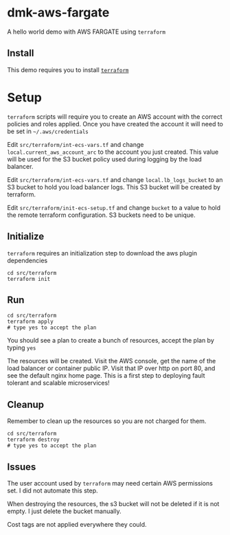 # dmk-aws-fargate

A hello world demo with AWS FARGATE using `terraform`

## Install

This demo requires you to install [`terraform`](https://www.terraform.io/)


# Setup

`terraform` scripts will require you to create an AWS account with the correct policies and roles applied.  Once you have created the account it will need to be set in `~/.aws/credentials`

Edit `src/terraform/int-ecs-vars.tf` and change `local.current_aws_account_arc` to the account you just created. This value will be used for the S3 bucket policy used during logging by the load balancer.

Edit `src/terraform/int-ecs-vars.tf` and change `local.lb_logs_bucket` to an S3 bucket to hold you load balancer logs.  This S3 bucket will be created by terraform.

Edit `src/terraform/init-ecs-setup.tf` and change `bucket` to a value to hold the remote terraform configuration. S3 buckets need to be unique.



## Initialize

`terraform` requires an initialization step to download the aws plugin dependencies

```
cd src/terraform
terraform init
```


## Run

```
cd src/terraform
terraform apply
# type yes to accept the plan
```

You should see a plan to create a bunch of resources, accept the plan by typing `yes`

The resources will be created. Visit the AWS console, get the name of the load balancer or container public IP. Visit that IP over http on port 80, and see the default nginx home page. This is a first step to deploying fault tolerant and scalable microservices!


## Cleanup

Remember to clean up the resources so you are not charged for them.

```
cd src/terraform
terraform destroy
# type yes to accept the plan
```

## Issues

The user account used by `terraform` may need certain AWS permissions set. I did not automate this step.

When destroying the resources, the s3 bucket will not be deleted if it is not empty. I just delete the bucket manually.

Cost tags are not applied everywhere they could.